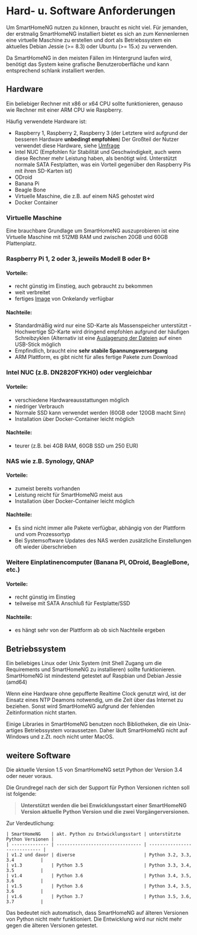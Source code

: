 # Hard- u. Software Anforderungen

Um SmartHomeNG nutzen zu können, braucht es nicht viel. Für jemanden, der erstmalig SmartHomeNG installiert bietet es sich an zum Kennenlernen eine virtuelle Maschine zu erstellen und dort als Betriebssystem ein aktuelles Debian Jessie (>= 8.3) oder Ubuntu (>= 15.x) zu verwenden.

Da SmartHomeNG in den meisten Fällen im Hintergrund laufen wird, benötigt das System keine grafische Benutzeroberfläche und kann entsprechend schlank installiert werden.

## Hardware

Ein beliebiger Rechner mit x86 or x64 CPU sollte funktionieren, genauso wie Rechner mit einer ARM CPU wie Raspberry.

Häufig verwendete Hardware ist:

- Raspberry 1, Raspberry 2, Raspberry 3 (der Letztere wird aufgrund der besseren Hardware **unbedingt empfohlen**)
  Der Großteil der Nutzer verwendet diese Hardware, siehe [Umfrage](https://knx-user-forum.de/forum/supportforen/smarthome-py/1112952-welche-hardware-nutzt-ihr-f%C3%BCr-euer-smarthomeng)
- Intel NUC (Empfohlen für Stabilität und Geschwindigkeit, auch wenn diese Rechner mehr Leistung haben, als benötigt wird. Unterstützt normale SATA Festplatten, was ein Vorteil gegenüber den Raspberry Pis mit ihren SD-Karten ist)
- ODroid
- Banana Pi
- Beagle Bone
- Virtuelle Maschine, die z.B. auf einem NAS gehostet wird
- Docker Container

### Virtuelle Maschine

Eine brauchbare Grundlage um SmartHomeNG auszuprobieren ist eine Virtuelle Maschine mit 512MB RAM und zwischen 20GB und 60GB Plattenplatz.

### Raspberry Pi 1, 2 oder 3, jeweils Modell B oder B+
#### Vorteile:
* recht günstig im Einstieg, auch gebraucht zu bekommen
* weit verbreitet
* fertiges [Image](https://knx-user-forum.de/forum/supportforen/smarthome-py/979095-smarthomeng-image-file) von Onkelandy verfügbar

#### Nachteile:
* Standardmäßig wird nur eine SD-Karte als Massenspeicher unterstützt - Hochwertige SD-Karte wird dringend empfohlen
  aufgrund der häufigen Schreibzyklen (Alternativ ist eine [Auslagerung der Dateien](https://knx-user-forum.de/forum/supportforen/smarthome-py/862047-wie-sqlite-auf-schnelleres-medium-verlagern) auf einen USB-Stick möglich
* Empfindlich, braucht eine **sehr stabile Spannungsversorgung**
* ARM Plattform, es gibt nicht für alles fertige Pakete zum Download

### Intel NUC (z.B. DN2820FYKH0) oder vergleichbar
#### Vorteile:
* verschiedene Hardwareausstattungen möglich
* niedriger Verbrauch
* Normale SSD kann verwendet werden (60GB oder 120GB macht Sinn)
* Installation über Docker-Container leicht möglich

#### Nachteile:
* teurer (z.B. bei 4GB RAM, 60GB SSD um 250 EUR)

### NAS wie z.B. Synology, QNAP

#### Vorteile:
* zumeist bereits vorhanden
* Leistung reicht für SmartHomeNG meist aus
* Installation über Docker-Container leicht möglich

#### Nachteile:
* Es sind nicht immer alle Pakete verfügbar, abhängig von der Plattform und vom Prozessortyp
* Bei Systemsoftware Updates des NAS werden zusätzliche Einstellungen oft wieder überschrieben

### Weitere Einplatinencomputer (Banana PI, ODroid, BeagleBone, etc.)

#### Vorteile:
* recht günstig im Einstieg
* teilweise mit SATA Anschluß für Festplatte/SSD

#### Nachteile:
* es hängt sehr von der Plattform ab ob sich Nachteile ergeben

## Betriebssystem

Ein beliebiges Linux oder Unix System (mit Shell Zugang um die Requirements und SmartHomeNG zu installieren) sollte funktionieren.
SmartHomeNG ist mindestend getestet auf Raspbian und Debian Jessie (amd64)

Wenn eine Hardware ohne gepufferte Realtime Clock genutzt wird, ist der Einsatz eines NTP Deamons notwendig, um die Zeit über das Internet zu beziehen. Sonst wird SmartHomeNG aufgrund der fehlenden Zeitinformation nicht starten.

Einige Libraries in SmartHomeNG benutzen noch Bibliotheken, die ein Unix-artiges Betriebssystem voraussetzen. Daher läuft SmartHomeNG nicht auf Windows und z.Zt. noch nicht unter MacOS.


## weitere Software

Die aktuelle Version 1.5 von SmartHomeNG setzt Python der Version 3.4 oder neuer voraus.

Die Grundregel nach der sich der Support für Python Versionen richten soll ist folgende:

> **Unterstützt werden die bei Enwicklungsstart einer SmartHomeNG Version aktuelle Python Version und die zwei Vorgängerversionen.**

Zur Verdeutlichung:

```
| SmartHomeNG    | akt. Python zu Entwicklungsstart | unterstützte Python Versionen |
| -------------- | -------------------------------- | ----------------------------- |
| v1.2 und davor | diverse                          | Python 3.2, 3.3, 3.4          |
| v1.3           | Python 3.5                       | Python 3.3, 3.4, 3.5          |
| v1.4           | Python 3.6                       | Python 3.4, 3.5, 3.6          |
| v1.5           | Python 3.6                       | Python 3.4, 3.5, 3.6          |
| v1.6           | Python 3.7                       | Python 3.5, 3.6, 3.7          |
```

Das bedeutet nich automatisch, dass SmartHomeNG auf älteren Versionen von Python nicht mehr funktioniert. Die Entwicklung wird nur nicht mehr gegen die älteren Versionen getestet.
